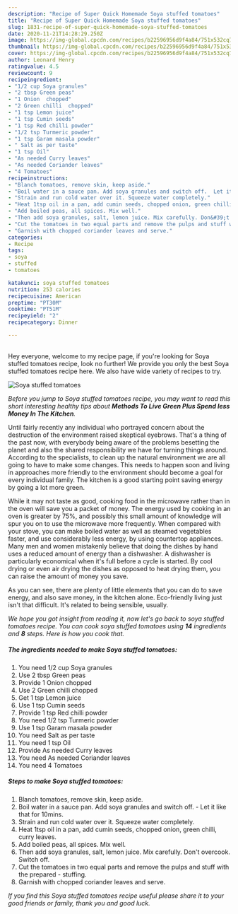 ```yaml
---
description: "Recipe of Super Quick Homemade Soya stuffed tomatoes"
title: "Recipe of Super Quick Homemade Soya stuffed tomatoes"
slug: 1831-recipe-of-super-quick-homemade-soya-stuffed-tomatoes
date: 2020-11-21T14:28:29.250Z
image: https://img-global.cpcdn.com/recipes/b22596956d9f4a84/751x532cq70/soya-stuffed-tomatoes-recipe-main-photo.jpg
thumbnail: https://img-global.cpcdn.com/recipes/b22596956d9f4a84/751x532cq70/soya-stuffed-tomatoes-recipe-main-photo.jpg
cover: https://img-global.cpcdn.com/recipes/b22596956d9f4a84/751x532cq70/soya-stuffed-tomatoes-recipe-main-photo.jpg
author: Leonard Henry
ratingvalue: 4.5
reviewcount: 9
recipeingredient:
- "1/2 cup Soya granules"
- "2 tbsp Green peas"
- "1 Onion  chopped"
- "2 Green chilli  chopped"
- "1 tsp Lemon juice"
- "1 tsp Cumin seeds"
- "1 tsp Red chilli powder"
- "1/2 tsp Turmeric powder"
- "1 tsp Garam masala powder"
- " Salt as per taste"
- "1 tsp Oil"
- "As needed Curry leaves"
- "As needed Coriander leaves"
- "4 Tomatoes"
recipeinstructions:
- "Blanch tomatoes, remove skin, keep aside."
- "Boil water in a sauce pan. Add soya granules and switch off.  Let it like that for 10mins."
- "Strain and run cold water over it. Squeeze water completely."
- "Heat 1tsp oil in a pan, add cumin seeds, chopped onion, green chilli, curry leaves."
- "Add boiled peas, all spices. Mix well."
- "Then add soya granules, salt, lemon juice. Mix carefully. Don&#39;t overcook. Switch off."
- "Cut the tomatoes in two equal parts and remove the pulps and stuff with the prepared  stuffing."
- "Garnish with chopped coriander leaves and serve."
categories:
- Recipe
tags:
- soya
- stuffed
- tomatoes

katakunci: soya stuffed tomatoes 
nutrition: 253 calories
recipecuisine: American
preptime: "PT30M"
cooktime: "PT51M"
recipeyield: "2"
recipecategory: Dinner

---
```

<br>
Hey everyone, welcome to my recipe page, if you're looking for Soya stuffed tomatoes recipe, look no further! We provide you only the best Soya stuffed tomatoes recipe here. We also have wide variety of recipes to try.
<br>


![Soya stuffed tomatoes](https://img-global.cpcdn.com/recipes/b22596956d9f4a84/751x532cq70/soya-stuffed-tomatoes-recipe-main-photo.jpg)

<i>Before you jump to Soya stuffed tomatoes recipe, you may want to read this short interesting healthy tips about 
<strong>Methods To Live Green Plus Spend less Money In The Kitchen</strong>.</i>
</br>

Until fairly recently any individual who portrayed concern about the destruction of the environment raised skeptical eyebrows. That's a thing of the past now, with everybody being aware of the problems besetting the planet and also the shared responsibility we have for turning things around. According to the specialists, to clean up the natural environment we are all going to have to make some changes. This needs to happen soon and living in approaches more friendly to the environment should become a goal for every individual family. The kitchen is a good starting point saving energy by going a lot more green.

While it may not taste as good, cooking food in the microwave rather than in the oven will save you a packet of money. The energy used by cooking in an oven is greater by 75%, and possibly this small amount of knowledge will spur you on to use the microwave more frequently. When compared with your stove, you can make boiled water as well as steamed vegetables faster, and use considerably less energy, by using countertop appliances. Many men and women mistakenly believe that doing the dishes by hand uses a reduced amount of energy than a dishwasher. A dishwasher is particularly economical when it's full before a cycle is started. By cool drying or even air drying the dishes as opposed to heat drying them, you can raise the amount of money you save.

As you can see, there are plenty of little elements that you can do to save energy, and also save money, in the kitchen alone. Eco-friendly living just isn't that difficult. It's related to being sensible, usually.


<i>We hope you got insight from reading it, now let's go back to soya stuffed tomatoes recipe. You can cook soya stuffed tomatoes using <strong>14</strong> ingredients and <strong>8</strong> steps. Here is how you cook that.
</i>

##### The ingredients needed to make Soya stuffed tomatoes:

1. You need 1/2 cup Soya granules
1. Use 2 tbsp Green peas
1. Provide 1 Onion  chopped
1. Use 2 Green chilli  chopped
1. Get 1 tsp Lemon juice
1. Use 1 tsp Cumin seeds
1. Provide 1 tsp Red chilli powder
1. You need 1/2 tsp Turmeric powder
1. Use 1 tsp Garam masala powder
1. You need  Salt as per taste
1. You need 1 tsp Oil
1. Provide As needed Curry leaves
1. You need As needed Coriander leaves
1. You need 4 Tomatoes


##### Steps to make Soya stuffed tomatoes:

1. Blanch tomatoes, remove skin, keep aside.
1. Boil water in a sauce pan. Add soya granules and switch off.  - Let it like that for 10mins.
1. Strain and run cold water over it. Squeeze water completely.
1. Heat 1tsp oil in a pan, add cumin seeds, chopped onion, green chilli, curry leaves.
1. Add boiled peas, all spices. Mix well.
1. Then add soya granules, salt, lemon juice. Mix carefully. Don&#39;t overcook. Switch off.
1. Cut the tomatoes in two equal parts and remove the pulps and stuff with the prepared  - stuffing.
1. Garnish with chopped coriander leaves and serve.


<i>If you find this Soya stuffed tomatoes recipe useful please share it to your good friends or family, thank you and good luck.</i>
